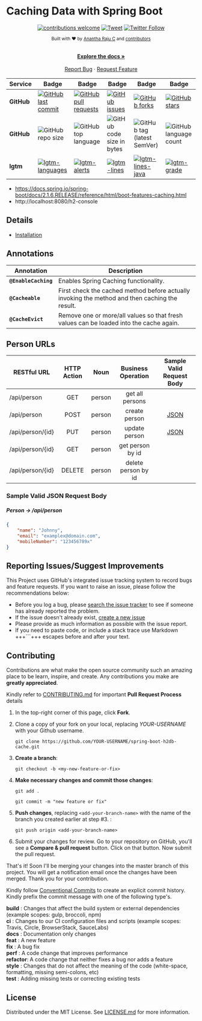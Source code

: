 <!--
*** Thanks for checking out spring-boot-h2db-cache. If you have a suggestion
*** that would make this better, please fork the repo and create a pull request
*** or simply open an issue with the tag "enhancement".
*** Thanks again!
-->
# Caching Data with Spring Boot

<div align="center">

[![contributions welcome](https://img.shields.io/badge/contributions-welcome-brightgreen?logo=github)](CODE_OF_CONDUCT.md) [![Tweet](https://img.shields.io/twitter/url/http/shields.io.svg?style=social)](https://twitter.com/intent/tweet?text=Checkout+this+recipe+for+springboot+caching&url=https://github.com/AnanthaRajuC/spring-boot-h2db-cache&hashtags=SpringBoot) [![Twitter Follow](https://img.shields.io/twitter/follow/anantharajuc?label=follow%20me&style=social)](https://twitter.com/anantharajuc)
</div>

<div align="center">
  <sub>Built with ❤︎ by <a href="https://twitter.com/anantharajuc">Anantha Raju C</a> and <a href="https://github.com/AnanthaRajuC/spring-boot-h2db-cache/graphs/contributors">contributors</a>
</div>

</br>

<p align="center">
	<a href="https://github.com/AnanthaRajuC/spring-boot-h2db-cache/blob/master/README.md#readme"><strong>Explore the docs »</strong></a>
	<br />
	<br />
	<a href="https://github.com/AnanthaRajuC/spring-boot-h2db-cache/issues">Report Bug</a>
	·
	<a href="https://github.com/AnanthaRajuC/spring-boot-h2db-cache/issues">Request Feature</a>
</p>

<!-- PROJECT SHIELDS -->
<!--
*** I'm using markdown "reference style" links for readability.
*** Reference links are enclosed in brackets [ ] instead of parentheses ( ).
-->

|     Service     | Badge | Badge | Badge | Badge | Badge |
|-----------------|-------|-------|-------|-------|-------|
|  **GitHub**     |[![GitHub last commit](https://img.shields.io/github/last-commit/AnanthaRajuC/spring-boot-h2db-cache)](https://github.com/AnanthaRajuC/spring-boot-h2db-cache/commits/master)|[![GitHub pull requests](https://img.shields.io/github/issues-pr-raw/AnanthaRajuC/spring-boot-h2db-cache)](https://github.com/AnanthaRajuC/spring-boot-h2db-cache/pulls)|[![GitHub issues](https://img.shields.io/github/issues/AnanthaRajuC/spring-boot-h2db-cache)](https://github.com/AnanthaRajuC/spring-boot-h2db-cache/issues)|[![GitHub forks](https://img.shields.io/github/forks/AnanthaRajuC/spring-boot-h2db-cache)](https://github.com/AnanthaRajuC/spring-boot-h2db-cache/network)|[![GitHub stars](https://img.shields.io/github/stars/AnanthaRajuC/spring-boot-h2db-cache)](https://github.com/AnanthaRajuC/spring-boot-h2db-cache/stargazers)|
|  **GitHub**     |![GitHub repo size](https://img.shields.io/github/repo-size/AnanthaRajuC/spring-boot-h2db-cache)|![GitHub top language](https://img.shields.io/github/languages/top/AnanthaRajuC/spring-boot-h2db-cache.svg)|![GitHub code size in bytes](https://img.shields.io/github/languages/code-size/AnanthaRajuC/spring-boot-h2db-cache)|![GitHub tag (latest SemVer)](https://img.shields.io/github/tag/AnanthaRajuC/spring-boot-h2db-cache.svg)|![GitHub language count](https://img.shields.io/github/languages/count/AnanthaRajuC/spring-boot-h2db-cache)|
|    **lgtm**     |[![lgtm-languages](https://badgen.net/lgtm/langs/g/AnanthaRajuC/spring-boot-h2db-cache)](https://lgtm.com/projects/g/AnanthaRajuC/spring-boot-h2db-cache?mode=list)|[![lgtm-alerts](https://badgen.net/lgtm/alerts/g/AnanthaRajuC/spring-boot-h2db-cache)](https://lgtm.com/projects/g/AnanthaRajuC/spring-boot-h2db-cache?mode=list)|[![lgtm-lines](https://badgen.net/lgtm/lines/g/AnanthaRajuC/spring-boot-h2db-cache)](https://lgtm.com/projects/g/AnanthaRajuC/spring-boot-h2db-cache?mode=list)|[![lgtm-lines-java](https://badgen.net/lgtm/lines/g/AnanthaRajuC/spring-boot-h2db-cache/java)](https://lgtm.com/projects/g/AnanthaRajuC/spring-boot-h2db-cache?mode=list)|[![lgtm-grade](https://badgen.net/lgtm/grade/g/AnanthaRajuC/spring-boot-h2db-cache)](https://lgtm.com/projects/g/AnanthaRajuC/spring-boot-h2db-cache?mode=list)|


- https://docs.spring.io/spring-boot/docs/2.1.6.RELEASE/reference/html/boot-features-caching.html
- http://localhost:8080/h2-console

## Details

- [Installation](documents/INSTALLATION.MD)  

## Annotations

|Annotation          | Description                                                                                  |
|--------------------|----------------------------------------------------------------------------------------------|
|**`@EnableCaching`**|Enables Spring Caching functionality.                                                         |
|**`@Cacheable`**    |First check the cached method before actually invoking the method and then caching the result.|
|**`@CacheEvict`**   |Remove one or more/all values so that fresh values can be loaded into the cache again.        |

## Person URLs

| RESTful URL  | HTTP Action  |  Noun | Business Operation  |Sample Valid Request Body | 
|---|:-------------:|:-------------:|:-------------:|:-------------:|
|/api/person     |GET   |person|get all persons    ||  
|/api/person     |POST  |person|create person      |[JSON](#person)|  
|/api/person/{id}|PUT   |person|update person      |[JSON](#person)| 
|/api/person/{id}|GET   |person|get person by id   ||  
|/api/person/{id}|DELETE|person|delete person by id||  

### Sample Valid JSON Request Body

##### <a id="person">Person -> /api/person</a>
```json
{
	"name": "Johnny",
	"email": "examplex@domain.com",
	"mobileNumber": "123456789x"
}
```

## Reporting Issues/Suggest Improvements

This Project uses GitHub's integrated issue tracking system to record bugs and feature requests. If you want to raise an issue, please follow the recommendations below:

* 	Before you log a bug, please [search the issue tracker](https://github.com/AnanthaRajuC/spring-boot-h2db-cache/search?type=Issues) to see if someone has already reported the problem.
* 	If the issue doesn't already exist, [create a new issue](https://github.com/AnanthaRajuC/spring-boot-h2db-cache/issues/new)
* 	Please provide as much information as possible with the issue report.
* 	If you need to paste code, or include a stack trace use Markdown +++```+++ escapes before and after your text.

<!-- CONTRIBUTING -->
## Contributing

Contributions are what make the open source community such an amazing place to be learn, inspire, and create. Any contributions you make are **greatly appreciated**.

Kindly refer to [CONTRIBUTING.md](/CONTRIBUTING.md) for important **Pull Request Process** details

1. In the top-right corner of this page, click **Fork**.

2. Clone a copy of your fork on your local, replacing *YOUR-USERNAME* with your Github username.

   `git clone https://github.com/YOUR-USERNAME/spring-boot-h2db-cache.git`

3. **Create a branch**: 

   `git checkout -b <my-new-feature-or-fix>`

4. **Make necessary changes and commit those changes**:

   `git add .`

   `git commit -m "new feature or fix"`

5. **Push changes**, replacing `<add-your-branch-name>` with the name of the branch you created earlier at step #3. :

   `git push origin <add-your-branch-name>`

6. Submit your changes for review. Go to your repository on GitHub, you'll see a **Compare & pull request** button. Click on that button. Now submit the pull request.

That's it! Soon I'll be merging your changes into the master branch of this project. You will get a notification email once the changes have been merged. Thank you for your contribution.

Kindly follow [Conventional Commits](https://www.conventionalcommits.org/en/v1.0.0/) to create an explicit commit history. Kindly prefix the commit message with one of the following type's.

**build**   : Changes that affect the build system or external dependencies (example scopes: gulp, broccoli, npm)  
**ci**      : Changes to our CI configuration files and scripts (example scopes: Travis, Circle, BrowserStack, SauceLabs)  
**docs**    : Documentation only changes  
**feat**    : A new feature  
**fix**     : A bug fix  
**perf**    : A code change that improves performance  
**refactor**: A code change that neither fixes a bug nor adds a feature  
**style**   : Changes that do not affect the meaning of the code (white-space, formatting, missing semi-colons, etc)  
**test**    : Adding missing tests or correcting existing tests  

## License

Distributed under the MIT License. See [LICENSE.md](/LICENSE.md) for more information.
